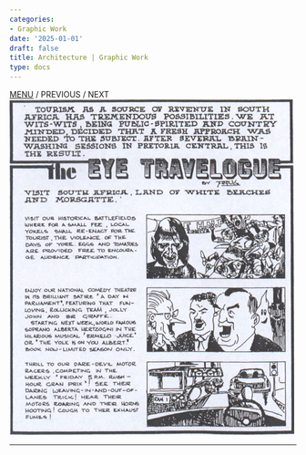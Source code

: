 ```yaml
---
categories:
- Graphic Work
date: '2025-01-01'
draft: false
title: Architecture | Graphic Work
type: docs
---
```


[MENU](/graphic-work/graphic-work-john-burger/) / PREVIOUS / NEXT ![07-travelogue](/images/burger-saga/07-travelogue.jpg)   
  
---